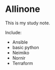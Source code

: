 # Allinone

This is my study note.

Include:
- Ansible
- basic python 
- Neimiko
- Nornir
- Terraform
